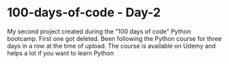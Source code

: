 # 100-days-of-code - Day-2
My second project created during the "100 days of code" Python bootcamp. First one got deleted.
Been following the Python course for three days in a row at the time of upload. 
The course is available on Udemy and helps a lot if you want to learn Python
